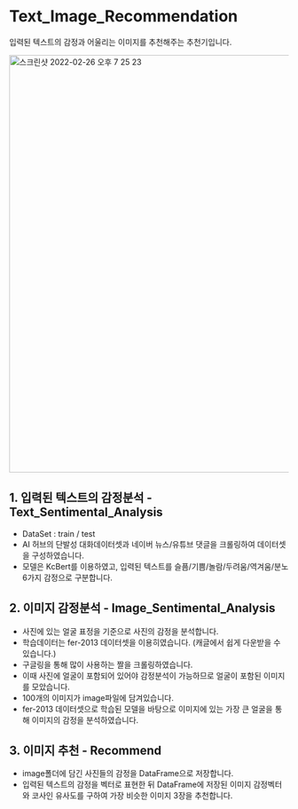 # Text_Image_Recommendation

입력된 텍스트의 감정과 어울리는 이미지를 추천해주는 추천기입니다.


<img width="753" alt="스크린샷 2022-02-26 오후 7 25 23" src="https://user-images.githubusercontent.com/62793657/155839697-b9fac8a8-b141-4ad2-9458-96f1db65e659.png">

## 1. 입력된 텍스트의 감정분석 - Text_Sentimental_Analysis
- DataSet : train / test
- AI 허브의 단발성 대화데이터셋과 네이버 뉴스/유튜브 댓글을 크롤링하여 데이터셋을 구성하였습니다.
- 모델은 KcBert를 이용하였고, 입력된 텍스트를 슬픔/기쁨/놀람/두려움/역겨움/분노 6가지 감정으로 구분합니다.


## 2. 이미지 감정분석 - Image_Sentimental_Analysis
- 사진에 있는 얼굴 표정을 기준으로 사진의 감정을 분석합니다.
- 학습데이터는 fer-2013 데이터셋을 이용히였습니다. (캐글에서 쉽게 다운받을 수 있습니다.)
- 구글링을 통해 많이 사용하는 짤을 크롤링하였습니다.
- 이때 사진에 얼굴이 포함되어 있어야 감정분석이 가능하므로 얼굴이 포함된 이미지를 모았습니다.
- 100개의 이미지가 image파일에 담겨있습니다.
- fer-2013 데이터셋으로 학습된 모델을 바탕으로 이미지에 있는 가장 큰 얼굴을 통해 이미지의 감정을 분석하였습니다.

## 3. 이미지 추천 - Recommend
- image폴더에 담긴 사진들의 감정을 DataFrame으로 저장합니다.
- 입력된 텍스트의 감정을 벡터로 표현한 뒤 DataFrame에 저장된 이미지 감정벡터와 코사인 유사도를 구하여 가장 비슷한 이미지 3장을 추천합니다.
